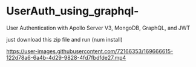# UserAuth_using_graphql-

User Authentication with Apollo Server V3, MongoDB, GraphQL, and JWT

just download this zip file and run (num install)

https://user-images.githubusercontent.com/72166353/169666615-122d78a6-6a4b-4d29-9828-4fd7fbdfde27.mp4


